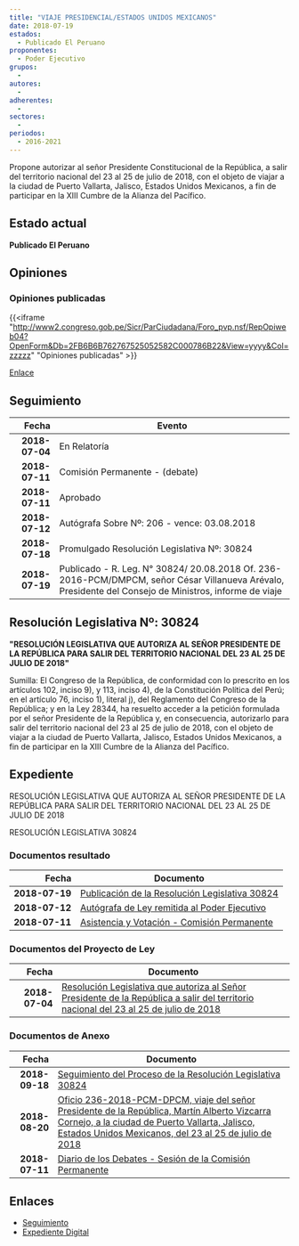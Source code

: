 ```yaml
---
title: "VIAJE PRESIDENCIAL/ESTADOS UNIDOS MEXICANOS"
date: 2018-07-19
estados: 
  - Publicado El Peruano
proponentes: 
  - Poder Ejecutivo
grupos: 
  - 
autores: 
  - 
adherentes: 
  - 
sectores: 
  - 
periodos: 
  - 2016-2021
---
```


Propone autorizar al señor Presidente Constitucional de la República, a salir del territorio nacional del 23 al 25 de julio de 2018, con el objeto de viajar a la ciudad de Puerto Vallarta, Jalisco, Estados Unidos Mexicanos, a fin de participar en la XIII Cumbre de la Alianza del Pacífico.


## Estado actual

**Publicado El Peruano**

## Opiniones

### Opiniones publicadas

{{<iframe "http://www2.congreso.gob.pe/Sicr/ParCiudadana/Foro_pvp.nsf/RepOpiweb04?OpenForm&Db=2FB6B6B762767525052582C000786B22&View=yyyy&Col=zzzzz" "Opiniones publicadas" >}}

[Enlace](http://www2.congreso.gob.pe/Sicr/ParCiudadana/Foro_pvp.nsf/RepOpiweb04?OpenForm&Db=2FB6B6B762767525052582C000786B22&View=yyyy&Col=zzzzz)

## Seguimiento

| Fecha | Evento |
|------:|--------|
| **2018-07-04** | En Relatoría|
| **2018-07-11** | Comisión Permanente - (debate)|
| **2018-07-11** | Aprobado|
| **2018-07-12** | Autógrafa Sobre Nº: 206 - vence: 03.08.2018|
| **2018-07-18** | Promulgado Resolución Legislativa Nº: 30824|
| **2018-07-19** | Publicado - R. Leg. N° 30824/ 20.08.2018 Of. 236-2016-PCM/DMPCM, señor César Villanueva Arévalo, Presidente del Consejo de Ministros, informe de viaje|

## Resolución Legislativa Nº: 30824

**"RESOLUCIÓN LEGISLATIVA QUE AUTORIZA AL SEÑOR PRESIDENTE DE LA REPÚBLICA PARA SALIR DEL TERRITORIO NACIONAL DEL 23 AL 25 DE JULIO DE 2018"**

Sumilla: El Congreso de la República, de conformidad con lo prescrito en los artículos 102, inciso 9), y 113, inciso 4), de la Constitución Política del Perú; en el artículo 76, inciso 1), literal j), del Reglamento del Congreso de la República; y en la Ley 28344, ha resuelto acceder a la petición formulada por el señor Presidente de la República y, en consecuencia, autorizarlo para salir del territorio nacional del 23 al 25 de julio de 2018, con el objeto de viajar a la ciudad de Puerto Vallarta, Jalisco, Estados Unidos Mexicanos, a fin de participar en la XIII Cumbre de la Alianza del Pacífico.


## Expediente

RESOLUCIÓN LEGISLATIVA QUE AUTORIZA AL SEÑOR PRESIDENTE DE LA REPÚBLICA PARA SALIR DEL TERRITORIO NACIONAL DEL 23 AL 25 DE JULIO DE 2018

RESOLUCIÓN LEGISLATIVA 30824


### Documentos resultado

| Fecha | Documento |
|------:|--------|
| **2018-07-19** | [Publicación de la Resolución Legislativa 30824](http://www.leyes.congreso.gob.pe/Documentos/2016_2021/ADLP/Normas_Legales/30824-RLG.pdf) |
| **2018-07-12** | [Autógrafa de Ley remitida al Poder Ejecutivo](http://www.leyes.congreso.gob.pe/Documentos/2016_2021/ADLP/Texto_Aprobado/AU0309220180712.pdf) |
| **2018-07-11** | [Asistencia y Votación - Comisión Permanente](http://www.leyes.congreso.gob.pe/Documentos/2016_2021/Asistencia_y_Votacion/Proyectos_de_Ley/AVCP0309220180711.pdf) |

### Documentos del Proyecto de Ley

| Fecha | Documento |
|------:|--------|
| **2018-07-04** | [Resolución Legislativa que autoriza al Señor Presidente de la República a salir del territorio nacional del 23 al 25 de julio de 2018](http://www.leyes.congreso.gob.pe/Documentos/2016_2021/Proyectos_de_Ley_y_de_Resoluciones_Legislativas/PL0309220180704.pdf) |

### Documentos de Anexo

| Fecha | Documento |
|------:|--------|
| **2018-09-18** | [Seguimiento del Proceso de la Resolución Legislativa 30824](http://www.leyes.congreso.gob.pe/Documentos/2016_2021/Seguimiento_de_Proyectos_de_Ley/03092PL20180918.pdf) |
| **2018-08-20** | [Oficio 236-2018-PCM-DPCM, viaje del señor Presidente de la República, Martín Alberto Vizcarra Cornejo, a la ciudad de Puerto Vallarta, Jalisco, Estados Unidos Mexicanos, del 23 al 25 de julio de 2018](http://www.leyes.congreso.gob.pe/Documentos/2016_2021/Oficios/Poder_Ejecutivo/OFICIO-236-2018-PCM-DPCM.pdf) |
| **2018-07-11** | [Diario de los Debates - Sesión de la Comisión Permanente](http://www.leyes.congreso.gob.pe/Documentos/2016_2021/ADLP/Diario_Debates/30824-TDD.pdf) |

## Enlaces 

- [Seguimiento](http://www2.congreso.gob.pe/Sicr/TraDocEstProc/CLProLey2016.nsf/f7fff46988ca05b1052578e100829cc7/a786bc1e7b8c0be7052582c00061cb2e?OpenDocument)
- [Expediente Digital](http://www2.congreso.gob.pe/Sicr/TraDocEstProc/CLProLey2016.nsf/f7fff46988ca05b1052578e100829cc7/a786bc1e7b8c0be7052582c00061cb2e?OpenDocument&Click=05257FB7005EB655.eb71d0cf91d8294e05256cdf006b5706/$Body/0.1C6C)
